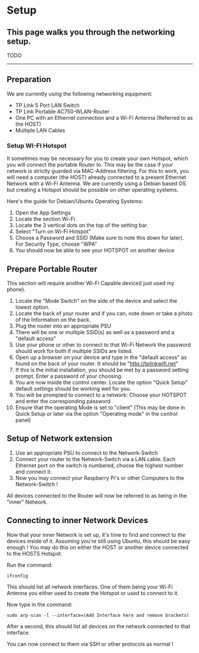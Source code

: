 # Setup

This page walks you through the networking setup. 
---
TODO 

---

## Preparation

We are currently using the following networking equipment:
- TP Link 5 Port LAN Switch
- TP Link Portable AC750-WLAN-Router
- One PC with an Ethernet connection and a Wi-Fi Antenna (Referred to as the HOST)
- Multiple LAN Cables 

### Setup WI-FI Hotspot 

It sometimes may be necessary for you to create your own Hotspot, which you will connect the portable Router to. This may be the case if your network is strictly guarded via MAC-Address filtering. For this to work, you will need a computer (the HOST) already connected to a present Ethernet Network with a Wi-Fi Antenna. 
We are currently using a Debian based OS but creating a Hotspot should be possible on other operating systems.

Here's the guide for Debian/Ubuntu Operating Systems:
1. Open the App Settings
2. Locate the section Wi-Fi
3. Locate the 3 vertical dots on the top of the setting bar.
4. Select "Turn on Wi-Fi Hotspot"
5. Choose a Password and SSID (Make sure to note this down for later). For Security Type, choose "WPA"
6. You should now be able to see your HOTSPOT on another device

## Prepare Portable Router

This section will require another Wi-Fi Capable device(I just used my phone). 

1. Locate the "Mode Switch" on the side of the device and select the lowest option.
2. Locate the back of your router and if you can, note down or take a photo of the Information on the back.
3. Plug the router into an appropriate PSU 
4. There will be one or multiple SSID(s) as well as a password and a "default access"
5. Use your phone or other to connect to that Wi-Fi Network the password should work for both if multiple SSIDs are listed.
6. Open up a browser on your device and type in the "default access" as found on the back of your router. It should be "http://tplinkwifi.net"
7. If this is the initial installation, you should be met by a password setting prompt. Enter a password of your choosing.
8. You are now inside the control center. Locate the option "Quick Setup" default settings should be working well for you.
9. You will be prompted to connect to a network: Choose your HOTSPOT and enter the corresponding password 
10. Ensure that the operating Mode is set to "client" (This may be done in Quick Setup or later via the option "Operating mode" in the control panel)


## Setup of Network extension

1. Use an appropriate PSU to connect to the Network-Switch
2. Connect your router to the Network-Switch via a LAN cable. Each Ethernet port on the switch is numbered, choose the highest number and connect it.
3. Now you may connect your Raspberry Pi's or other Computers to the Network-Switch !

All devices connected to the Router will now be referred to as being in the "inner" Network.

## Connecting to inner Network Devices

Now that your inner Network is set up, it's time to find and connect to the devices inside of it. 
Assuming you're still using Ubuntu, this should be easy enough ! 
You may do this on either the HOST or another device connected to the HOSTS Hotspot.

Run the command:
```shell
ifconfig
```
This should list all network interfaces. One of them being your Wi-Fi Antenna you either used to create the Hotspot or used to connect to it. 

Now type in the command: 
```shell
sudo arp-scan -l --interface=(Add Interface here and remove brackets)
```

After a second, this should list all devices on the network connected to that interface. 

You can now connect to them via SSH or other protocols as normal ! 
